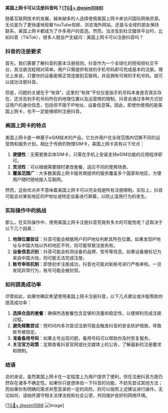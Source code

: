**美国上网卡可以注册抖音吗？[[TG💪+ @esim1088](https://t.me/s/esim1088)]**

随着互联网技术的发展，越来越多的人选择使用美国上网卡来访问国际网络资源。无论是为了更快速地观看YouTube视频、浏览海外网站，还是与全球的朋友保持联系，美国上网卡都成为了许多用户的首选。然而，当涉及到社交媒体平台时，比如抖音（TikTok），很多人就会产生疑问：美国上网卡可以注册抖音吗？

### 抖音的注册要求

首先，我们需要了解抖音的基本注册规则。抖音作为一个全球化的短视频社交平台，其注册流程相对简单。用户只需提供有效的手机号码即可完成基本的注册。理论上来说，只要你的设备能够正常连接到互联网，并且拥有可用的手机号码，就可以成功注册抖音。

但是，问题的关键在于“有效”。这里的“有效”不仅仅是指手机号码本身是否真实存在，还涉及到手机号码所在的地理位置以及运营商的限制。抖音会通过多种方式验证用户的身份信息，包括但不限于IP地址、设备信息等。因此，即使你使用的是美国上网卡，也不一定能够顺利注册抖音。

### 美国上网卡的特点

美国上网卡是一种基于eSIM技术的产品，它允许用户在全球范围内切换不同的运营商和服务计划。相比于传统的物理SIM卡，美国上网卡具有以下优点：

1. **便捷性**：无需更换实体SIM卡，只需在手机上安装支持eSIM功能的应用程序即可。
2. **灵活性**：可以根据需要随时更改套餐，适应不同的使用场景。
3. **覆盖范围广**：大多数美国上网卡服务商提供的服务覆盖多个国家和地区，方便用户随时随地接入互联网。

然而，这些优点并不意味着美国上网卡可以完全规避所有注册限制。实际上，抖音可能会对某些地区的IP地址或特定设备进行屏蔽，以防止滥用行为的发生。

### 实际操作中的挑战

那么，在实际操作中，使用美国上网卡注册抖音究竟有多大的可能性呢？这取决于以下几个因素：

1. **地理位置验证**：抖音可能会根据用户的IP地址判断其所在位置。如果发现IP地址与中国大陆以外的地区不符，则可能导致注册失败。
2. **设备信息识别**：抖音可能会检测设备的品牌、型号等信息。如果设备被标记为来自中国大陆，则可能无法完成注册。
3. **账号审核机制**：即使初步注册成功，抖音也可能对新账号进行严格审核。一旦发现异常行为，账号可能会被封禁。

### 如何提高成功率

尽管如此，如果你确实希望使用美国上网卡注册抖音，以下几点建议或许能帮助你提高成功率：

1. **选择合适的套餐**：确保所选套餐包含足够的流量和稳定性，以便顺利完成注册过程。
2. **避免频繁尝试**：短时间内多次尝试注册可能会触发抖音的安全防护措施，导致账号被锁定。
3. **准备备用号码**：如果主号出现问题，备用号码可以帮助你及时恢复服务。
4. **关注官方政策**：定期查看抖音官网或社交媒体上的公告，了解最新的注册要求和限制。

### 结语

总的来说，虽然美国上网卡在一定程度上为用户提供了便利，但在注册抖音方面仍然存在诸多不确定性。如果你只是想体验一下抖音的功能，不妨先尝试其他方法；而如果你有明确的需求并愿意承担一定的风险，则可以按照上述建议进行操作。无论如何，请始终遵守相关法律法规和社会公德，共同维护良好的网络环境。

[[TG💪+ @esim1088](https://t.me/s/esim1088) ![Image](https://i.postimg.cc/4NQfJmqS/Snipaste-2025-05-13-00-14-12.png)]
